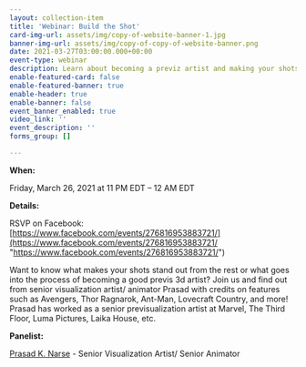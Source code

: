 ```yaml
---
layout: collection-item
title: 'Webinar: Build the Shot'
card-img-url: assets/img/copy-of-website-banner-1.jpg
banner-img-url: assets/img/copy-of-copy-of-website-banner.png
date: 2021-03-27T03:00:00.000+00:00
event-type: webinar
description: Learn about becoming a previz artist and making your shots stand out!
enable-featured-card: false
enable-featured-banner: true
enable-header: true
enable-banner: false
event_banner_enabled: true
video_link: ''
event_description: ''
forms_group: []

---
```

**When:**

Friday, March 26, 2021 at 11 PM EDT – 12 AM EDT

**Details:**

RSVP on Facebook: [https://www.facebook.com/events/276816953883721/](https://www.facebook.com/events/276816953883721/ "https://www.facebook.com/events/276816953883721/")

Want to know what makes your shots stand out from the rest or what goes into the process of becoming a good previs 3d artist? Join us and find out from senior visualization artist/ animator Prasad with credits on features such as Avengers, Thor Ragnarok, Ant-Man, Lovecraft Country, and more! Prasad has worked as a senior previsualization artist at Marvel, The Third Floor, Luma Pictures, Laika House, etc.

**Panelist:**

[Prasad K. Narse](https://www.linkedin.com/in/prasadnarse/) - Senior Visualization Artist/ Senior Animator
